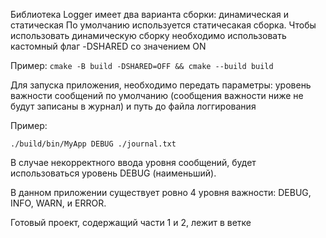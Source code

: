 Библиотека Logger имеет два варианта сборки: динамическая и статическая
По умолчанию используется статичесакая сборка.
Чтобы использовать динамическую сборку необходимо использовать кастомный флаг -DSHARED со значением ON

Пример:
`cmake -B build -DSHARED=OFF && cmake --build build`

Для запуска приложения, необходимо передать параметры: уровень важности сообщений по умолчанию (сообщения важности ниже не будут записаны в журнал) и путь до файла логгирования

Пример:

`./build/bin/MyApp DEBUG ./journal.txt`

В случае некорректного ввода уровня сообщений, будет использоваться уровень DEBUG (наименьший).

В данном приложении существует ровно 4 уровня важности: DEBUG, INFO, WARN, и ERROR.

Готовый проект, содержащий части 1 и 2, лежит в ветке 